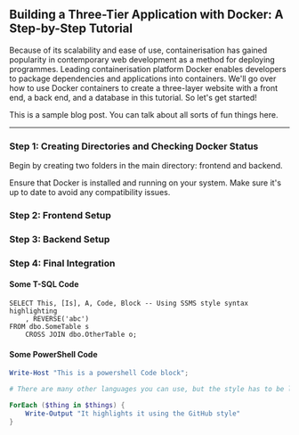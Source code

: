## Building a Three-Tier Application with Docker: A Step-by-Step Tutorial

Because of its scalability and ease of use, containerisation has gained popularity in contemporary web development as a method for deploying programmes. Leading containerisation platform Docker enables developers to package dependencies and applications into containers. We'll go over how to use Docker containers to create a three-layer website with a front end, a back end, and a database in this tutorial. So let's get started!


This is a sample blog post. You can talk about all sorts of fun things here.

---

### Step 1: Creating Directories and Checking Docker Status

Begin by creating two folders in the main directory: frontend and backend.

Ensure that Docker is installed and running on your system. Make sure it's up to date to avoid any compatibility issues.

### Step 2: Frontend Setup

### Step 3: Backend Setup

### Step 4: Final Integration

#### Some T-SQL Code

```tsql
SELECT This, [Is], A, Code, Block -- Using SSMS style syntax highlighting
    , REVERSE('abc')
FROM dbo.SomeTable s
    CROSS JOIN dbo.OtherTable o;
```

#### Some PowerShell Code

```powershell
Write-Host "This is a powershell Code block";

# There are many other languages you can use, but the style has to be loaded first

ForEach ($thing in $things) {
    Write-Output "It highlights it using the GitHub style"
}
```
